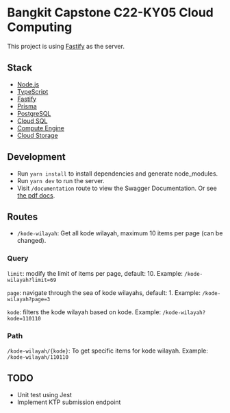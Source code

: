 # Bangkit Capstone C22-KY05 Cloud Computing

This project is using [Fastify](https://www.fastify.io/) as the server.

## Stack

- [Node.js](https://nodejs.org/)
- [TypeScript](https://www.typescriptlang.org/)
- [Fastify](https://www.fastify.io/)
- [Prisma](https://www.prisma.io/)
- [PostgreSQL](https://www.postgresql.org/)
- [Cloud SQL](https://cloud.google.com/sql)
- [Compute Engine](https://cloud.google.com/compute)
- [Cloud Storage](https://cloud.google.com/storage)

## Development

- Run `yarn install` to install dependencies and generate node_modules.
- Run `yarn dev` to run the server.
- Visit `/documentation` route to view the Swagger Documentation. Or see [the pdf docs](/swagger.pdf).

## Routes

- `/kode-wilayah`: Get all kode wilayah, maximum 10 items per page (can be changed).

### Query

`limit`: modify the limit of items per page, default: 10. Example: `/kode-wilayah?limit=69`

`page`: navigate through the sea of kode wilayahs, default: 1. Example: `/kode-wilayah?page=3`

`kode`: filters the kode wilayah based on kode. Example: `/kode-wilayah?kode=110110`

### Path

`/kode-wilayah/{kode}`: To get specific items for kode wilayah. Example: `/kode-wilayah/110110`

## TODO

- Unit test using Jest
- Implement KTP submission endpoint
